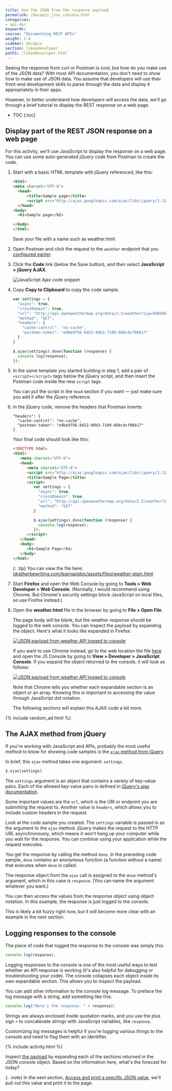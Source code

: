```yaml
---
title: Use the JSON from the response payload
permalink: /docapis_json_console.html
categories:
- api-doc
keywords:
course: "Documenting REST APIs"
weight: 2.8
sidebar: docapis
section: likeadeveloper
path1: /likeadeveloper.html
---
```


Seeing the response from curl or Postman is cool, but how do you make use of the JSON data? With most API documentation, you don't need to show how to make use of JSON data. You assume that developers will use their front-end development skills to parse through the data and display it appropriately in their apps.

However, to better understand how developers will access the data, we'll go through a brief tutorial to display the REST response on a web page.

* TOC
{:toc}

## Display part of the REST JSON response on a web page

For this activity, we'll use JavaScript to display the response on a web page. You can use some auto-generated jQuery code from Postman to create the code.

1.  Start with a basic HTML template with jQuery referenced, like this:

    ```html
    <html>
    <meta charset="UTF-8">
      <head>
          <title>Sample page</title>
          <script src="http://ajax.googleapis.com/ajax/libs/jquery/1.11.1/jquery.min.js"></script>
      </head>
    <body>
      <h1>Sample page</h2>

    </body>
    </html>
    ```

    Save your file with a name such as weather.html.

2.  Open Postman and click the request to the `weather` endpoint that you [configured earlier](docapis_postman.html).
3.  Click the **Code** link (below the Save button), and then select **JavaScript > jQuery AJAX**.

    <img src="images/postmanjqueryajax.png" class="medium" alt="JavaScript Ajax code snippet" />

5.  Copy **Copy to Clipboard** to copy the code sample.

    ```js
    var settings = {
      "async": true,
      "crossDomain": true,
      "url": "http://api.openweathermap.org/data/2.5/weather?zip=95050%2Cus&appid=fd4698c940c6d1da602a70ac34f0b147&units=imperial",
      "method": "GET",
      "headers": {
        "cache-control": "no-cache",
        "postman-token": "e9be9756-b922-89b3-7109-66bc4cf06b17"
      }
    }

    $.ajax(settings).done(function (response) {
      console.log(response);
    });
    ```

6.  In the same template you started building in step 1, add a pair of `<script></script>` tags below the jQuery script, and then insert the Postman code inside the new `script` tags.

    You can put the script in the `head` section if you want &mdash; just make sure you add it after the jQuery reference.

7.  In the jQuery code, remove the headers that Postman inserts:

    ```
    "headers": {
      "cache-control": "no-cache",
      "postman-token": "e9be9756-b922-89b3-7109-66bc4cf06b17"
    }
    ```

    Your final code should look like this:

    ```html
    <!DOCTYPE html>
    <html>
       <meta charset="UTF-8">
       <head>
          <meta charset="UTF-8">
          <script src="http://ajax.googleapis.com/ajax/libs/jquery/1.11.1/jquery.min.js"></script>
          <title>Sample Page</title>
          <script>
             var settings = {
               "async": true,
               "crossDomain": true,
               "url": "http://api.openweathermap.org/data/2.5/weather?zip=95050%2Cus&appid=fd4698c940c6d1da602a70ac34f0b147&units=imperial",
               "method": "GET"
             }

             $.ajax(settings).done(function (response) {
               console.log(response);
             });
          </script>
       </head>
       <body>
          <h1>Sample Page</h1>
       </body>
    </html>
    ```

    {: .tip}
    You can view the file here: [idratherbewriting.com/learnapidoc/assets/files/weather-plain.html](http://idratherbewriting.com/learnapidoc/assets/files/weather-plain.html)

8.  Start **Firefox** and open the Web Console by going to **Tools > Web Developer > Web Console**. (Normally, I would recommend using Chrome. But Chrome's security settings block JavaScript on local files, so use Firefox instead.)
9.  Open the **weather.html** file in the browser by going to **File > Open File**.

    The page body will be blank, but the weather response should be logged to the web console. You can inspect the payload by expanding the object. Here's what it looks like expanded in Firefox:

    <a href="http://idratherbewriting.com/learnapidoc/assets/files/weather-plain.html"><img src="images/firefoxwebconsole.png" alt="JSON payload from weather API logged to console" /></a>

    If you want to use Chrome instead, go to the web location the file [here](http://idratherbewriting.com/learnapidoc/assets/files/weather-plain.html) and open the JS Console by going to **View > Developer > JavaScript Console**. If you expand the object returned to the console, it will look as follows:

    <a href="http://idratherbewriting.com/learnapidoc/assets/files/weather-plain.html"><img src="images/jsonpayloadweather.png" alt="JSON payload from weather API logged to console" /></a>

    Note that Chrome tells you whether each expandable section is an object or an array. Knowing this is important to accessing the value through JavaScript dot notation.

    The following sections will explain this AJAX code a bit more.

{% include random_ad.html %}

## The AJAX method from jQuery

If you're working with JavaScript and APIs, probably the most useful method to know for showing code samples is the [`ajax` method from jQuery](http://api.jquery.com/jquery.ajax).

In brief, this `ajax` method takes one argument: `settings`.

```js
$.ajax(settings)
```

The `settings` argument is an object that contains a variety of key-value pairs. Each of the allowed key-value pairs is defined in [jQuery's ajax documentation](http://api.jquery.com/jquery.ajax/#jQuery-ajax-settings).

Some important values are the `url`, which is the URI or endpoint you are submitting the request to. Another value is `headers`, which allows you to include custom headers in the request.

Look at the code sample you created. The `settings` variable is passed in as the argument to the `ajax` method. jQuery makes the request to the HTTP URL asynchronously, which means it won't hang up your computer while you wait for the response. You can continue using your application while the request executes.

You get the response by calling the method `done`. In the preceding code sample, `done` contains an anonymous function (a function without a name) that executes when `done` is called.

The response object from the `ajax` call is assigned to the `done` method's argument, which in this case is `response`. (You can name the argument whatever you want.)

You can then access the values from the response object using object notation. In this example, the response is just logged to the console.

This is likely a bit fuzzy right now, but it will become more clear with an example in the next section.

## Logging responses to the console

The piece of code that logged the response to the console was simply this:

```js
console.log(response);
```

Logging responses to the console is one of the most useful ways to test whether an API response is working (it's also helpful for debugging or troubleshooting your code). The console collapses each object inside its own expandable section. This allows you to inspect the payload.

You can add other information to the console log message. To preface the log message with a string, add something like this:

```js
console.log("Here's the response: " + response);
```

Strings are always enclosed inside quotation marks, and you use the plus sign `+` to concatenate strings with JavaScript variables, like `response`.

Customizing log messages is helpful if you're logging various things to the console and need to flag them with an identifier.

{% include activity.html %}

Inspect [the payload](http://idratherbewriting.com/learnapidoc/assets/files/weather-plain.html) by expanding each of the sections returned in the JSON console object. Based on the information here, what's the forecast for today?

{: .note}
In the next section, [Access and print a specific JSON value](docapis_access_json_values.html), we'll pull out this value and print it to the page.
